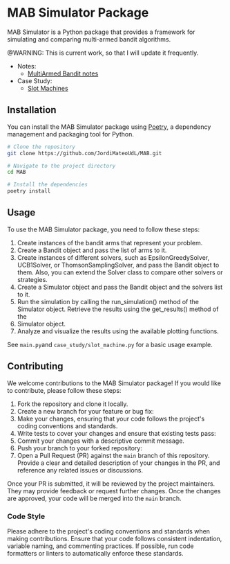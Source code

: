 # MAB Simulator Package

MAB Simulator is a Python package that provides a framework for simulating and comparing multi-armed bandit algorithms.

@WARNING: This is current work, so that I will update it frequently.

* Notes:
    * [MultiArmed Bandit notes](docs/MAB.md)
* Case Study:
    * [Slot Machines](docs/SlotMachine.md)

## Installation

You can install the MAB Simulator package using [Poetry](https://python-poetry.org/), a dependency management and packaging tool for Python.

```bash
# Clone the repository
git clone https://github.com/JordiMateoUdL/MAB.git

# Navigate to the project directory
cd MAB

# Install the dependencies
poetry install
```
## Usage
To use the MAB Simulator package, you need to follow these steps:

1. Create instances of the bandit arms that represent your problem.
2. Create a Bandit object and pass the list of arms to it.
3. Create instances of different solvers, such as EpsilonGreedySolver, UCB1Solver, or ThomsonSamplingSolver, and pass the Bandit object to them. Also, you can extend the Solver class to compare other solvers or strategies.
4. Create a Simulator object and pass the Bandit object and the solvers list to it.
5. Run the simulation by calling the run_simulation() method of the Simulator object.
Retrieve the results using the get_results() method of the 
6. Simulator object.
7. Analyze and visualize the results using the available plotting functions.

See ```main.py```and ```case_study/slot_machine.py``` for a basic usage example.

## Contributing

We welcome contributions to the MAB Simulator package! If you would like to contribute, please follow these steps:

1. Fork the repository and clone it locally.
2. Create a new branch for your feature or bug fix:
3. Make your changes, ensuring that your code follows the project's coding conventions and standards.
4. Write tests to cover your changes and ensure that existing tests pass:
5. Commit your changes with a descriptive commit message.
6. Push your branch to your forked repository:
7. Open a Pull Request (PR) against the `main` branch of this repository. Provide a clear and detailed description of your changes in the PR, and reference any related issues or discussions.

Once your PR is submitted, it will be reviewed by the project maintainers. They may provide feedback or request further changes. Once the changes are approved, your code will be merged into the `main` branch.

### Code Style

Please adhere to the project's coding conventions and standards when making contributions. Ensure that your code follows consistent indentation, variable naming, and commenting practices. If possible, run code formatters or linters to automatically enforce these standards.





